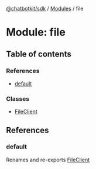 [@chatbotkit/sdk](../README.md) / [Modules](../modules.md) / file

# Module: file

## Table of contents

### References

- [default](file.md#default)

### Classes

- [FileClient](../classes/file.FileClient.md)

## References

### default

Renames and re-exports [FileClient](../classes/file.FileClient.md)
